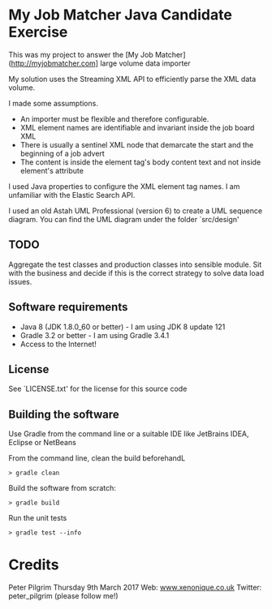 # My Job Matcher Java Candidate Exercise

This was my project to answer the [My Job Matcher](http://myjobmatcher.com] large volume data importer 
 

My solution uses the Streaming XML API to efficiently parse the XML data volume.

I made some assumptions. 

 * An importer must be flexible and therefore configurable. 
 * XML element names are identifiable and invariant inside the job board XML
 * There is usually a sentinel XML node that demarcate the start and the beginning of a job advert
 * The content is inside the element tag's body content text and not inside element's attribute
 
 
I used Java properties to configure the XML element tag names. 
I am unfamiliar with the Elastic Search API. 
  

I used an old  Astah UML Professional (version 6) to create a UML sequence diagram. You can find the UML diagram under the folder `src/design' 

## TODO

Aggregate the test classes and production classes into sensible module. Sit with the business and decide if this is the correct strategy to solve data load issues.



## Software requirements

* Java 8 (JDK 1.8.0_60 or better) - I am using JDK 8 update 121
* Gradle 3.2 or better - I am using Gradle 3.4.1
* Access to the Internet!


## License
See `LICENSE.txt' for the license for this source code


## Building the software

Use Gradle from the command line or a suitable IDE like JetBrains IDEA, Eclipse or NetBeans

From the command line, clean the build beforehandL

    > gradle clean 
    
Build the software from scratch:
    
    > gradle build
    
Run the unit tests

    > gradle test --info
    
    
    
    


# Credits


Peter Pilgrim
Thursday 9th March 2017
Web: www.xenonique.co.uk
Twitter: peter_pilgrim (please follow me!)


    
    
    
